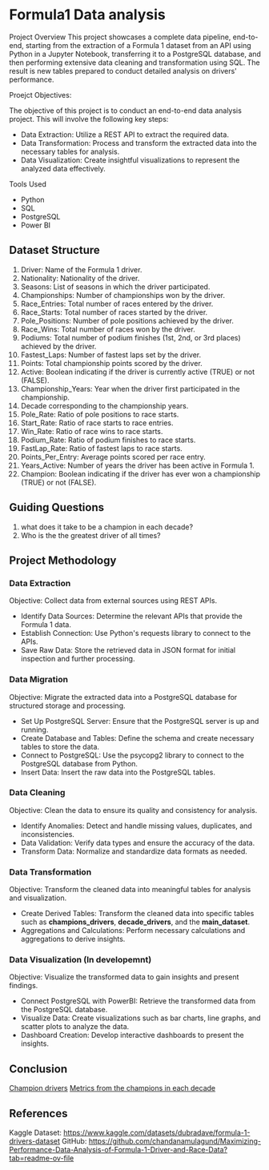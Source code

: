 # Formula1 Data analysis

Project Overview
This project showcases a complete data pipeline, end-to-end, starting from the extraction of a Formula 1 dataset from an API using Python in a Jupyter Notebook, transferring it to a PostgreSQL database, and then performing extensive data cleaning and transformation using SQL. The result is new tables prepared to conduct detailed analysis on drivers' performance.

Proejct Objectives:

The objective of this project is to conduct an end-to-end data analysis project. This will involve the following key steps:

- Data Extraction: Utilize a REST API to extract the required data.
- Data Transformation: Process and transform the extracted data into the necessary tables for analysis.
- Data Visualization: Create insightful visualizations to represent the analyzed data effectively.

Tools Used 
- Python
- SQL
- PostgreSQL
- Power BI


## Dataset Structure

1. Driver: Name of the Formula 1 driver.
2. Nationality: Nationality of the driver.
3. Seasons: List of seasons in which the driver participated.
4. Championships: Number of championships won by the driver.
5. Race_Entries: Total number of races entered by the driver.
6. Race_Starts: Total number of races started by the driver.
7. Pole_Positions: Number of pole positions achieved by the driver.
8. Race_Wins: Total number of races won by the driver.
9. Podiums: Total number of podium finishes (1st, 2nd, or 3rd places) achieved by the driver.
10. Fastest_Laps: Number of fastest laps set by the driver.
11. Points: Total championship points scored by the driver.
12. Active: Boolean indicating if the driver is currently active (TRUE) or not (FALSE).
13. Championship_Years: Year when the driver first participated in the championship.
14.  Decade corresponding to the championship years.
15. Pole_Rate: Ratio of pole positions to race starts.
16. Start_Rate: Ratio of race starts to race entries.
17. Win_Rate: Ratio of race wins to race starts.
18. Podium_Rate: Ratio of podium finishes to race starts.
19. FastLap_Rate: Ratio of fastest laps to race starts.
20. Points_Per_Entry: Average points scored per race entry.
21. Years_Active: Number of years the driver has been active in Formula 1.
22. Champion: Boolean indicating if the driver has ever won a championship (TRUE) or not (FALSE).


## Guiding Questions

1. what does it take to be a champion in each decade?
2. Who is the the greatest driver of all times?

## Project Methodology 

### Data Extraction
Objective: Collect data from external sources using REST APIs.

- Identify Data Sources: Determine the relevant APIs that provide the Formula 1 data.
- Establish Connection: Use Python's requests library to connect to the APIs.
- Save Raw Data: Store the retrieved data in JSON format for initial inspection and further processing.

### Data Migration
Objective: Migrate the extracted data into a PostgreSQL database for structured storage and processing.

- Set Up PostgreSQL Server: Ensure that the PostgreSQL server is up and running.
- Create Database and Tables: Define the schema and create necessary tables to store the data.
- Connect to PostgreSQL: Use the psycopg2 library to connect to the PostgreSQL database from Python.
- Insert Data: Insert the raw data into the PostgreSQL tables.

### Data Cleaning
Objective: Clean the data to ensure its quality and consistency for analysis.

- Identify Anomalies: Detect and handle missing values, duplicates, and inconsistencies.
- Data Validation: Verify data types and ensure the accuracy of the data.
- Transform Data: Normalize and standardize data formats as needed.

### Data Transformation
Objective: Transform the cleaned data into meaningful tables for analysis and visualization.

- Create Derived Tables: Transform the cleaned data into specific tables such as **champions_drivers**, **decade_drivers**, and the **main_dataset**.
- Aggregations and Calculations: Perform necessary calculations and aggregations to derive insights.

### Data Visualization (In developemnt)
Objective: Visualize the transformed data to gain insights and present findings.

- Connect PostgreSQL with PowerBI: Retrieve the transformed data from the PostgreSQL database.
- Visualize Data: Create visualizations such as bar charts, line graphs, and scatter plots to analyze the data.
- Dashboard Creation: Develop interactive dashboards to present the insights.


## Conclusion

[Champion drivers](https://github.com/leosantanaoliva/Formula1_Data_analysis/blob/main/Champion_Drivers.csv)
[Metrics from the champions in each decade](https://github.com/leosantanaoliva/Formula1_Data_analysis/blob/main/decade_drivers.csv)

## References

Kaggle Dataset: https://www.kaggle.com/datasets/dubradave/formula-1-drivers-dataset
GitHub: https://github.com/chandanamulagund/Maximizing-Performance-Data-Analysis-of-Formula-1-Driver-and-Race-Data?tab=readme-ov-file

